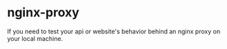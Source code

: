 # nginx-proxy
If you need to test your api or website's behavior behind an nginx proxy on your local machine.
